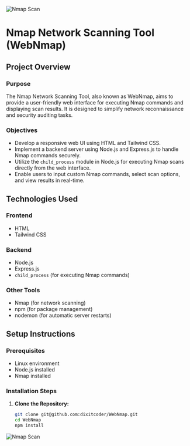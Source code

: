 ![Nmap Scan](https://scottbrownconsulting.com/wp-content/uploads/2018/11/nmap.png)

# Nmap Network Scanning Tool (WebNmap)

## Project Overview

### Purpose
The Nmap Network Scanning Tool, also known as WebNmap, aims to provide a user-friendly web interface for executing Nmap commands and displaying scan results. It is designed to simplify network reconnaissance and security auditing tasks.

### Objectives
- Develop a responsive web UI using HTML and Tailwind CSS.
- Implement a backend server using Node.js and Express.js to handle Nmap commands securely.
- Utilize the `child_process` module in Node.js for executing Nmap scans directly from the web interface.
- Enable users to input custom Nmap commands, select scan options, and view results in real-time.

## Technologies Used

### Frontend
- HTML
- Tailwind CSS

### Backend
- Node.js
- Express.js
- `child_process` (for executing Nmap commands)

### Other Tools
- Nmap (for network scanning)
- npm (for package management)
- nodemon (for automatic server restarts)

## Setup Instructions

### Prerequisites
- Linux environment
- Node.js installed
- Nmap installed

### Installation Steps

1. **Clone the Repository:**

   ```bash
   git clone git@github.com:dixitcoder/WebNmap.git
   cd WebNmap
   npm install
![Nmap Scan]([https://scottbrownconsulting.com/wp-content/uploads/2018/11/nmap.png](https://firebasestorage.googleapis.com/v0/b/dixitcoder-tools-ai.appspot.com/o/Screenshot%20from%202024-07-05%2019-42-16.png?alt=media&token=ad1ea261-dbeb-46ad-ba9c-2a03255e126a))
